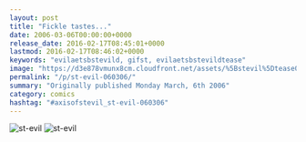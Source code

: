 ```yaml
---
layout: post
title: "Fickle tastes..."
date: 2006-03-06T00:00:00+0000
release_date: 2016-02-17T08:45:01+0000
lastmod: 2016-02-17T08:46:02+0000
keywords: "evilaetsbstevild, gifst, evilaetsbstevildtease"
image: "https://d3e878vmunx8cm.cloudfront.net/assets/%5Bstevil%5Dtease03-06-06.gif"
permalink: "/p/st-evil-060306/"
summary: "Originally published Monday March, 6th 2006"
category: comics
hashtag: "#axisofstevil_st-evil-060306"
---
```


![st-evil](https://d3e878vmunx8cm.cloudfront.net/assets/%5Bstevil%5Dtease03-06-06.gif)
![st-evil](https://d3e878vmunx8cm.cloudfront.net/assets/%5Bstevil%5D03-06-06.gif)
